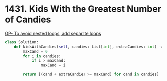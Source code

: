 # 1431. Kids With the Greatest Number of Candies

[GP- To avoid nested loops, add separate loops](GP-%20To%20avoid%20nested%20loops,%20add%20separate%20loops%2082da24b9d22149cfbd5982d5082f6e06.md) 

```python
class Solution:
    def kidsWithCandies(self, candies: List[int], extraCandies: int) -> List[bool]:
        maxCand = 0
        for i in candies:
            if i > maxCand:
                maxCand = i

        return [(cand + extraCandies >= maxCand) for cand in candies]
```